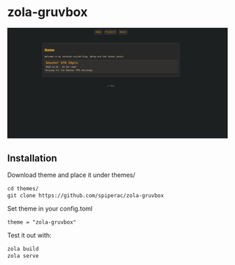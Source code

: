 # zola-gruvbox
![alt zola gruvbox screenshot](./screenshot.png)

## Installation

Download theme and place it under themes/

    cd themes/
    git clone https://github.com/spiperac/zola-gruvbox

Set theme in your config.toml

    theme = "zola-gruvbox"

Test it out with:

    zola build
    zola serve
